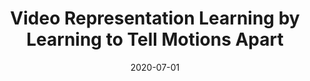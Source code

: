 ---
title: "Video Representation Learning by Learning to Tell Motions Apart"
collection: publications
permalink: /publication/2020-07-01-VideoSSL
excerpt: 'S. Jenni, G. Meishvili, and P. Favaro'
date: 2020-07-01
venue: 'IEEE/CVF European Conference on Computer Vision'
---